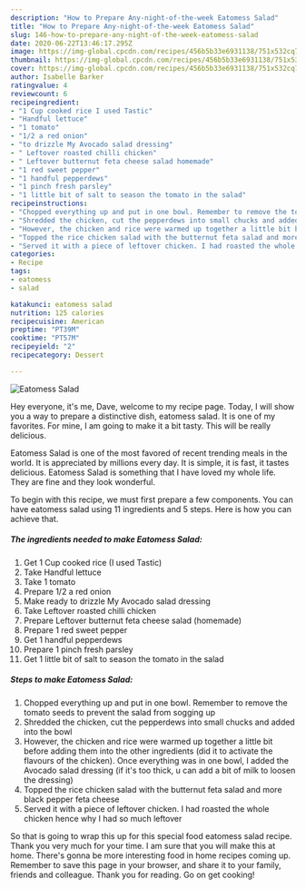 ```yaml
---
description: "How to Prepare Any-night-of-the-week Eatomess Salad"
title: "How to Prepare Any-night-of-the-week Eatomess Salad"
slug: 146-how-to-prepare-any-night-of-the-week-eatomess-salad
date: 2020-06-22T13:46:17.295Z
image: https://img-global.cpcdn.com/recipes/456b5b33e6931138/751x532cq70/eatomess-salad-recipe-main-photo.jpg
thumbnail: https://img-global.cpcdn.com/recipes/456b5b33e6931138/751x532cq70/eatomess-salad-recipe-main-photo.jpg
cover: https://img-global.cpcdn.com/recipes/456b5b33e6931138/751x532cq70/eatomess-salad-recipe-main-photo.jpg
author: Isabelle Barker
ratingvalue: 4
reviewcount: 6
recipeingredient:
- "1 Cup cooked rice I used Tastic"
- "Handful lettuce"
- "1 tomato"
- "1/2 a red onion"
- "to drizzle My Avocado salad dressing"
- " Leftover roasted chilli chicken"
- " Leftover butternut feta cheese salad homemade"
- "1 red sweet pepper"
- "1 handful pepperdews"
- "1 pinch fresh parsley"
- "1 little bit of salt to season the tomato in the salad"
recipeinstructions:
- "Chopped everything up and put in one bowl. Remember to remove the tomato seeds to prevent the salad from sogging up"
- "Shredded the chicken, cut the pepperdews into small chucks and added into the bowl"
- "However, the chicken and rice were warmed up together a little bit before adding them into the other ingredients (did it to activate the flavours of the chicken). Once everything was in one bowl, I added the Avocado salad dressing (if it&#39;s too thick, u can add a bit of milk to loosen the dressing)"
- "Topped the rice chicken salad with the butternut feta salad and more black pepper feta cheese"
- "Served it with a piece of leftover chicken. I had roasted the whole chicken hence why I had so much leftover"
categories:
- Recipe
tags:
- eatomess
- salad

katakunci: eatomess salad 
nutrition: 125 calories
recipecuisine: American
preptime: "PT39M"
cooktime: "PT57M"
recipeyield: "2"
recipecategory: Dessert

---
```



![Eatomess Salad](https://img-global.cpcdn.com/recipes/456b5b33e6931138/751x532cq70/eatomess-salad-recipe-main-photo.jpg)

Hey everyone, it's me, Dave, welcome to my recipe page. Today, I will show you a way to prepare a distinctive dish, eatomess salad. It is one of my favorites. For mine, I am going to make it a bit tasty. This will be really delicious.

Eatomess Salad is one of the most favored of recent trending meals in the world. It is appreciated by millions every day. It is simple, it is fast, it tastes delicious. Eatomess Salad is something that I have loved my whole life. They are fine and they look wonderful.




To begin with this recipe, we must first prepare a few components. You can have eatomess salad using 11 ingredients and 5 steps. Here is how you can achieve that.

<!--inarticleads1-->

##### The ingredients needed to make Eatomess Salad:

1. Get 1 Cup cooked rice (I used Tastic)
1. Take Handful lettuce
1. Take 1 tomato
1. Prepare 1/2 a red onion
1. Make ready to drizzle My Avocado salad dressing
1. Take  Leftover roasted chilli chicken
1. Prepare  Leftover butternut feta cheese salad (homemade)
1. Prepare 1 red sweet pepper
1. Get 1 handful pepperdews
1. Prepare 1 pinch fresh parsley
1. Get 1 little bit of salt to season the tomato in the salad




<!--inarticleads2-->

##### Steps to make Eatomess Salad:

1. Chopped everything up and put in one bowl. Remember to remove the tomato seeds to prevent the salad from sogging up
1. Shredded the chicken, cut the pepperdews into small chucks and added into the bowl
1. However, the chicken and rice were warmed up together a little bit before adding them into the other ingredients (did it to activate the flavours of the chicken). Once everything was in one bowl, I added the Avocado salad dressing (if it&#39;s too thick, u can add a bit of milk to loosen the dressing)
1. Topped the rice chicken salad with the butternut feta salad and more black pepper feta cheese
1. Served it with a piece of leftover chicken. I had roasted the whole chicken hence why I had so much leftover




So that is going to wrap this up for this special food eatomess salad recipe. Thank you very much for your time. I am sure that you will make this at home. There's gonna be more interesting food in home recipes coming up. Remember to save this page in your browser, and share it to your family, friends and colleague. Thank you for reading. Go on get cooking!
